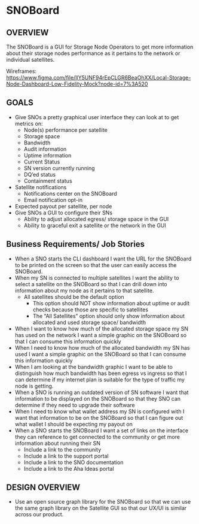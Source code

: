 # SNOBoard

## OVERVIEW

The SNOBoard is a GUI for Storage Node Operators to get more information about their storage nodes performance as it pertains to the network or individual satellites.

Wireframes:
https://www.figma.com/file/IlY5UNF94rEpCLGR6BeaOhXX/Local-Storage-Node-Dashboard-Low-Fidelity-Mock?node-id=7%3A520 

## GOALS

- Give SNOs a pretty graphical user interface they can look at to get metrics on:
	- Node(s) performance per satellite
	- Storage space
  	- Bandwidth
	- Audit information
	- Uptime information
  	- Current Status
	- SN version currently running
	- DQ’ed status
	- Containment status
- Satellite notifications
	- Notifications center on the SNOBoard
	- Email notification opt-in
- Expected payout per satellite, per node
- Give SNOs a GUI to configure their SNs
	- Ability to adjust allocated egress/ storage space in the GUI
	- Ability to graceful exit a satellite or the network in the GUI

## Business Requirements/ Job Stories

- When a SNO starts the CLI dashboard I want the URL for the SNOBoard to be printed on the screen so that the user can easily access the SNOBoard.
- When my SN is connected to multiple satellites I want the ability to select a satellite on the SNOBoard so that I can drill down into information about my node as it pertains to that satellite.
	- All satellites should be the default option
		- This option should NOT show information about uptime or audit checks because those are specific to satellites
		- The “All Satellites” option should only show information about allocated and used storage space/ bandwidth 
- When I want to know how much of the allocated storage space my SN has used on the network I want a simple graphic on the SNOBoard so that I can consume this information quickly
- When I need to know how much of the allocated bandwidth my SN has used I want a simple graphic on the SNOBoard so that I can consume this information quickly
- When I am looking at the bandwidth graphic I want to be able to distinguish how much bandwidth has been egress vs ingress so that I can determine if my internet plan is suitable for the type of traffic my node is getting. 
- When a SNO is running an outdated version of SN software I want that information to be displayed on the SNOBoard so that they SNO can determine if they need to upgrade their software
- When I need to know what wallet address my SN is configured with I want that information to be on the SNOBoard so that I can figure out what wallet I should be expecting my payout on
- When a SNO starts the SNOBoard I want a set of links on the interface they can reference to get connected to the community or get more information about running their SN
	- Include a link to the community 
	- Include a link to the support portal
	- Include a link to the SNO documentation
	- Include a link to the Aha Ideas portal

## DESIGN OVERVIEW

- Use an open source graph library for the SNOBoard so that we can use the same graph library on the Satellite GUI so that our UX/UI is similar across our product.
